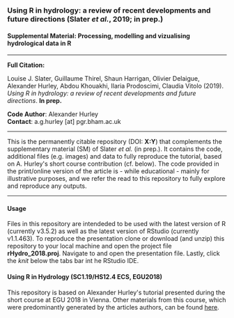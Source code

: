 ### Using R in hydrology: a review of recent developments and future directions (Slater *et al.*, 2019; in prep.)
#### Supplemental Material: Processing, modelling and vizualising hydrological data in R

---

**Full Citation:**

Louise J. Slater, Guillaume Thirel, Shaun Harrigan, Olivier Delaigue, Alexander Hurley, Abdou Khouakhi, Ilaria Prodoscimi, Claudia Vitolo (2019). *Using R in hydrology: a review of recent developments and future directions*. **In prep.**

**Code Author**: Alexander Hurley  
**Contact**: a.g.hurley [at] pgr.bham.ac.uk

---


This is the permanently citable repository (DOI: **X:Y**) that complements the supplementary material (SM) of Slater *et al.* (in prep.). 
It contains the code, additional files (e.g. images) and data to fully reproduce the tutorial, based on A. Hurley's short course contribution (cf. below). The code provided in the print/online version of the article is - while educational - mainly for illustrative purposes, and we refer the read to this repository to fully explore and reproduce any outputs.

---

#### Usage

Files in this repository are intendeded to be used with the latest version of R (currently v3.5.2) as well as the latest version of RStudio (currently v1.1.463). 
To reproduce the presentation clone or download (and unzip) this repository to your local machine and open the project file **rHydro_2018.proj**. 
Navigate to and open the presentation file. 
Lastly, click the *knit* below the tabs bar int he RStudio IDE.


#### Using R in Hydrology (SC1.19/HS12.4 ECS, EGU2018)
This repository is based on Alexander Hurley's tutorial presented during the short course at EGU 2018 in Vienna. Other materials from this course, which were predominantly generated by the articles authors, can be found [here](https://github.com/hydrosoc/rhydro_EGU18).
